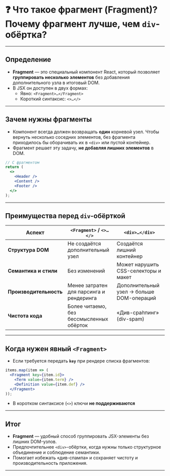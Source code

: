 # ❓ Что такое фрагмент (Fragment)? Почему фрагмент лучше, чем `div`-обёртка?

---

## Определение

- **Fragment** — это специальный компонент React, который позволяет **группировать несколько элементов** без добавления дополнительного узла в итоговый DOM.  
- В JSX он доступен в двух формах:  
  - Явно: `<Fragment>…</Fragment>`  
  - Короткий синтаксис: `<>…</>`

---

## Зачем нужны фрагменты

- Компонент всегда должен возвращать **один** корневой узел. Чтобы вернуть несколько соседних элементов, без фрагмента приходилось бы оборачивать их в `<div>` или пустой контейнер.  
- Фрагмент решает эту задачу, **не добавляя лишних элементов** в DOM.

```jsx
// С фрагментом
return (
  <>
    <Header />
    <Content />
    <Footer />
  </>
);
```

---

## Преимущества перед `div`-обёрткой

| Аспект                 | `<Fragment>` / `<>…</>`                  | `<div>…</div>`                            |
| ---------------------- | ---------------------------------------- | ----------------------------------------- |
| **Структура DOM**      | Не создаётся дополнительный узел         | Создаётся лишний контейнер                |
| **Семантика и стили**  | Без изменений                            | Может нарушить CSS-селекторы и макет      |
| **Производительность** | Менее затратен для парсинга и рендеринга | Дополнительный узел → больше DOM-операций |
| **Чистота кода**       | Более читаемо, без бессмысленных обёрток | «Див-сра́ппинг» (div-spam)                |

---

## Когда нужен явный `<Fragment>`

- Если требуется передать **`key`** при рендере списка фрагментов:

```jsx
items.map(item => (
  <Fragment key={item.id}>
    <Term value={item.term} />
    <Definition value={item.def} />
  </Fragment>
));
```

- В коротком синтаксисе (`<>`) ключи **не поддерживаются**

---

## Итог

- **Fragment** — удобный способ группировать JSX-элементы без лишних DOM-узлов.
- Предпочтительнее `<div>`-обёртки, когда нужны только структурное объединение и соблюдение семантики.
- Помогает избежать «див-спампа» и сохраняет чистоту и производительность приложения.

---
